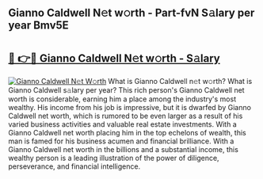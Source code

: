 ## Gianno Caldwell N𝚎t w𝚘rth - Part-fvN S𝚊lary per year Bmv5E

# <h2><a href="http://gc2zy5.nevu.top/?p=Gianno+Caldwell">🔗 👉🔴 Gianno Caldwell N𝚎t w𝚘rth - S𝚊lary</a></h2>

[![Gianno Caldwell N𝚎t W𝚘rth](https://i.imgur.com/Oavwk0R.jpeg)](http://gc2zy5.nevu.top/?p=Gianno+Caldwell)
What is Gianno Caldwell n𝚎t w𝚘rth? What is Gianno Caldwell s𝚊lary per year?
This rich person's Gianno Caldwell net worth is considerable, earning him a place among the industry's most wealthy. His income from his job is impressive, but it is dwarfed by Gianno Caldwell net worth, which is rumored to be even larger as a result of his varied business activities and valuable real estate investments. With a Gianno Caldwell net worth placing him in the top echelons of wealth, this man is famed for his business acumen and financial brilliance. With a Gianno Caldwell net worth in the billions and a substantial income, this wealthy person is a leading illustration of the power of diligence, perseverance, and financial intelligence.
